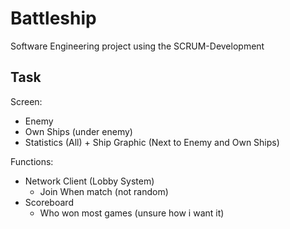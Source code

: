 # Battleship
  Software Engineering project using the SCRUM-Development

## Task 

Screen:
- Enemy
- Own Ships (under enemy)
- Statistics (All) + Ship Graphic (Next to Enemy and Own Ships)

Functions:
 - Network Client (Lobby System)
    - Join When match (not random)
 - Scoreboard
    - Who won most games (unsure how i want it)
